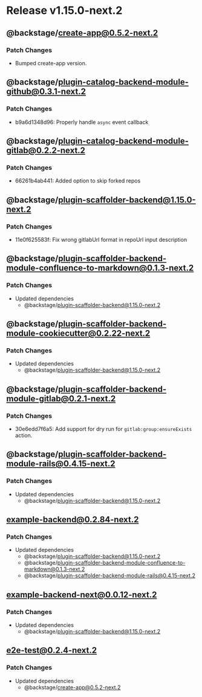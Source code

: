# Release v1.15.0-next.2

## @backstage/create-app@0.5.2-next.2

### Patch Changes

- Bumped create-app version.

## @backstage/plugin-catalog-backend-module-github@0.3.1-next.2

### Patch Changes

- b9a6d1348d96: Properly handle `async` event callback

## @backstage/plugin-catalog-backend-module-gitlab@0.2.2-next.2

### Patch Changes

- 66261b4ab441: Added option to skip forked repos

## @backstage/plugin-scaffolder-backend@1.15.0-next.2

### Patch Changes

- 11e0f625583f: Fix wrong gitlabUrl format in repoUrl input description

## @backstage/plugin-scaffolder-backend-module-confluence-to-markdown@0.1.3-next.2

### Patch Changes

- Updated dependencies
  - @backstage/plugin-scaffolder-backend@1.15.0-next.2

## @backstage/plugin-scaffolder-backend-module-cookiecutter@0.2.22-next.2

### Patch Changes

- Updated dependencies
  - @backstage/plugin-scaffolder-backend@1.15.0-next.2

## @backstage/plugin-scaffolder-backend-module-gitlab@0.2.1-next.2

### Patch Changes

- 30e6edd7f6a5: Add support for dry run for `gitlab:group:ensureExists` action.

## @backstage/plugin-scaffolder-backend-module-rails@0.4.15-next.2

### Patch Changes

- Updated dependencies
  - @backstage/plugin-scaffolder-backend@1.15.0-next.2

## example-backend@0.2.84-next.2

### Patch Changes

- Updated dependencies
  - @backstage/plugin-scaffolder-backend@1.15.0-next.2
  - @backstage/plugin-scaffolder-backend-module-confluence-to-markdown@0.1.3-next.2
  - @backstage/plugin-scaffolder-backend-module-rails@0.4.15-next.2

## example-backend-next@0.0.12-next.2

### Patch Changes

- Updated dependencies
  - @backstage/plugin-scaffolder-backend@1.15.0-next.2

## e2e-test@0.2.4-next.2

### Patch Changes

- Updated dependencies
  - @backstage/create-app@0.5.2-next.2

